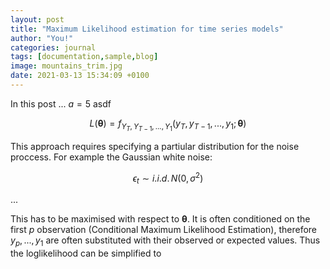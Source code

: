 ```yaml
---
layout: post
title: "Maximum Likelihood estimation for time series models"
author: "You!"
categories: journal
tags: [documentation,sample,blog]
image: mountains_trim.jpg
date: 2021-03-13 15:34:09 +0100
---
```


In this post ... $a=5$ asdf


$$ L(\boldsymbol{\theta})=f_{Y_{T},Y_{T-1},...,Y_{1}}(y_{T},y_{T-1},...,y_{1};\boldsymbol{\theta}) $$

This approach requires specifying a partiular distribution for the noise proccess. For example the Gaussian white noise:

$$\epsilon_{t}\sim i.i.d.\,N(0,\sigma^{2})$$

...

This has to be maximised with respect to $\boldsymbol{\theta}.$
It is often conditioned on the first $p$ observation (Conditional
Maximum Likelihood Estimation), therefore $y_{p},...,y_{1}$ are often
substituted with their observed or expected values. Thus the loglikelihood
can be simplified to